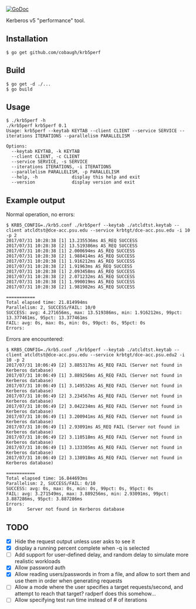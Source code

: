 [![GoDoc](https://godoc.org/github.com/cobaugh/krb5perf?status.svg)](https://godoc.org/github.com/cobaugh/krb5perf)

Kerberos v5 "performance" tool.

## Installation
`$ go get github.com/cobaugh/krb5perf`

## Build
```
$ go get -d ./...
$ go build
```

## Usage
```
$ ./krb5perf -h
./krb5perf krb5perf 0.1
Usage: krb5perf --keytab KEYTAB --client CLIENT --service SERVICE --iterations ITERATIONS --parallelism PARALLELISM

Options:
  --keytab KEYTAB, -k KEYTAB
  --client CLIENT, -c CLIENT
  --service SERVICE, -s SERVICE
  --iterations ITERATIONS, -i ITERATIONS
  --parallelism PARALLELISM, -p PARALLELISM
  --help, -h             display this help and exit
  --version              display version and exit
```

## Example output
Normal operation, no errors:
```
$ KRB5_CONFIG=./krb5.conf ./krb5perf --keytab ./atcldtst.keytab --client atcldtst@dce-acc.psu.edu --service krbtgt/dce-acc.psu.edu -i 10 -p 2
2017/07/31 10:28:38 [1] 13.235536ms AS_REQ SUCCESS
2017/07/31 10:28:38 [2] 13.519386ms AS_REQ SUCCESS
2017/07/31 10:28:38 [1] 2.000694ms AS_REQ SUCCESS
2017/07/31 10:28:38 [2] 1.988414ms AS_REQ SUCCESS
2017/07/31 10:28:38 [1] 1.916212ms AS_REQ SUCCESS
2017/07/31 10:28:38 [2] 1.91963ms AS_REQ SUCCESS
2017/07/31 10:28:38 [1] 2.093458ms AS_REQ SUCCESS
2017/07/31 10:28:38 [2] 2.071232ms AS_REQ SUCCESS
2017/07/31 10:28:38 [1] 1.990019ms AS_REQ SUCCESS
2017/07/31 10:28:38 [2] 1.981982ms AS_REQ SUCCESS

===========
Total elapsed time: 21.814994ms
Parallelism: 2, SUCCESS/FAIL: 10/0
SUCCESS: avg: 4.271656ms, max: 13.519386ms, min: 1.916212ms, 99pct: 13.377461ms, 95pct: 13.377461ms
FAIL: avg: 0s, max: 0s, min: 0s, 99pct: 0s, 95pct: 0s
Errors:
```

Errors are encountered:
```
$ KRB5_CONFIG=./krb5.conf ./krb5perf --keytab ./atcldtst.keytab --client atcldtst@dce-acc.psu.edu --service krbtgt/dce-acc.psu.edu2 -i 10 -p 2                                    
2017/07/31 10:06:49 [2] 3.885317ms AS_REQ FAIL (Server not found in Kerberos database)
2017/07/31 10:06:49 [1] 3.889256ms AS_REQ FAIL (Server not found in Kerberos database)
2017/07/31 10:06:49 [1] 3.149532ms AS_REQ FAIL (Server not found in Kerberos database)
2017/07/31 10:06:49 [2] 3.234567ms AS_REQ FAIL (Server not found in Kerberos database)
2017/07/31 10:06:49 [2] 3.042234ms AS_REQ FAIL (Server not found in Kerberos database)
2017/07/31 10:06:49 [1] 3.200941ms AS_REQ FAIL (Server not found in Kerberos database)
2017/07/31 10:06:49 [1] 2.93091ms AS_REQ FAIL (Server not found in Kerberos database)
2017/07/31 10:06:49 [2] 3.110518ms AS_REQ FAIL (Server not found in Kerberos database)
2017/07/31 10:06:49 [1] 3.133305ms AS_REQ FAIL (Server not found in Kerberos database)
2017/07/31 10:06:49 [2] 3.138918ms AS_REQ FAIL (Server not found in Kerberos database)

===========
Total elapsed time: 16.844693ms
Parallelism: 2, SUCCESS/FAIL: 0/10
SUCCESS: avg: 0s, max: 0s, min: 0s, 99pct: 0s, 95pct: 0s
FAIL: avg: 3.271549ms, max: 3.889256ms, min: 2.93091ms, 99pct: 3.887286ms, 95pct: 3.887286ms
Errors:
10      Server not found in Kerberos database
```

## TODO
- [x] Hide the request output unless user asks to see it
- [x] display a running percent complete when -q is selected
- [ ] Add support for user-defined delay, and random delay to simulate more realistic workloads
- [x] Allow password auth
- [x] Allow reading users/passwords in from a file, and allow to sort them and use them in order when generating requests
- [ ] Allow a mode where the user specifies a target requests/second, and attempt to reach that target? radperf does this somehow...
- [ ] Allow specifying test run time instead of # of iterations
